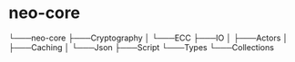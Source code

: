 # neo-core
└───neo-core
    ├───Cryptography
    │   └───ECC
    ├───IO
    │   ├───Actors
    │   ├───Caching
    │   └───Json
    ├───Script
    └───Types
        └───Collections
